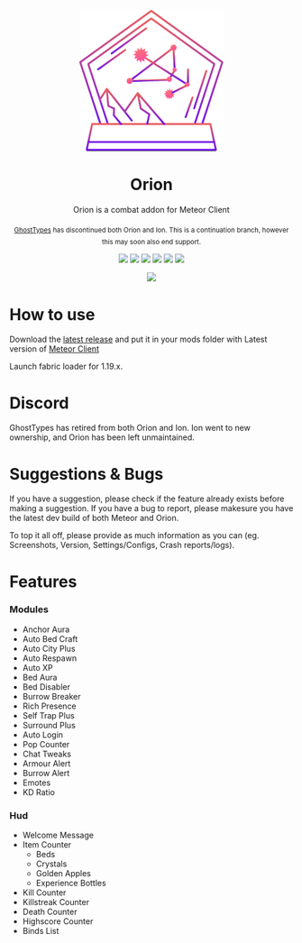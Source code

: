 <div align="center">
  <!-- Logo and Title -->
  <img src="/src/main/resources/assets/orion/logo.png">
  <h1>Orion</h1>
  <p>Orion is a combat addon for Meteor Client</p>

  <sub>[GhostTypes](https://github.com/GhostTypes) has discontinued both Orion and Ion. This is a continuation branch, however this may soon also end support.</sub>
  <!-- Fancy badges -->
  <a href="https://anticope.ml/pages/MeteorAddons.html"><img src="https://img.shields.io/badge/Verified%20Addon-Yes-blueviolet"></a>
  <img src="https://img.shields.io/github/last-commit/AntiCope/orion">
  <img src="https://img.shields.io/github/commit-activity/m/AntiCope/orion">
  <img src="https://img.shields.io/github/languages/code-size/AntiCope/orion">
  <img src="https://img.shields.io/tokei/lines/github/AntiCope/orion">
  <img src="https://img.shields.io/github/downloads/AntiCope/orion/total">
  <!-- <a href="https://discord.com/invite/9vGTkfA6H4"><img src="https://img.shields.io/discord/875153727013650482"></a> Discords go poof -->
</div>

<div align="center">
  <a href="https://discord.gg/9mrRPGKYU3"><img src="https://invidget.switchblade.xyz/9mrRPGKYU3"></a>
</div>

# How to use
Download the [latest release](https://github.com/AntiCope/orion/releases/latest) and put it in your mods folder with Latest version of [Meteor Client](https://meteorclient.com)

Launch fabric loader for 1.19.x.

# Discord
GhostTypes has retired from both Orion and Ion. Ion went to new ownership, and Orion has been left unmaintained.

# Suggestions & Bugs
If you have a suggestion, please check if the feature already exists before making a suggestion.
If you have a bug to report, please makesure you have the latest dev build of both Meteor and Orion.

To top it all off, please provide as much information as you can (eg. Screenshots, Version, Settings/Configs, Crash reports/logs).

# Features

### Modules
- Anchor Aura
- Auto Bed Craft
- Auto City Plus
- Auto Respawn
- Auto XP
- Bed Aura
- Bed Disabler
- Burrow Breaker
- Rich Presence
- Self Trap Plus
- Surround Plus
- Auto Login
- Pop Counter
- Chat Tweaks
- Armour Alert
- Burrow Alert
- Emotes
- KD Ratio

### Hud
- Welcome Message
- Item Counter
	- Beds
	- Crystals
	- Golden Apples
	- Experience Bottles
- Kill Counter
- Killstreak Counter
- Death Counter
- Highscore Counter
- Binds List
